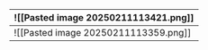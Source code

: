 
| ![[Pasted image 20250211113421.png]] |
| ------------------------------------ |
| ![[Pasted image 20250211113359.png]] |
